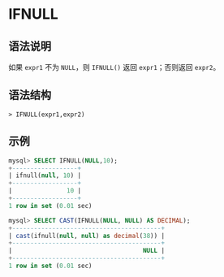 # **IFNULL**

## **语法说明**

如果 `expr1` 不为 `NULL`，则 `IFNULL()` 返回 `expr1`；否则返回 `expr2`。

## **语法结构**

```
> IFNULL(expr1,expr2)
```

## **示例**

```sql
mysql> SELECT IFNULL(NULL,10);
+------------------+
| ifnull(null, 10) |
+------------------+
|               10 |
+------------------+
1 row in set (0.01 sec)
```

```sql
mysql> SELECT CAST(IFNULL(NULL, NULL) AS DECIMAL);
+-----------------------------------------+
| cast(ifnull(null, null) as decimal(38)) |
+-----------------------------------------+
|                                    NULL |
+-----------------------------------------+
1 row in set (0.01 sec)
```
